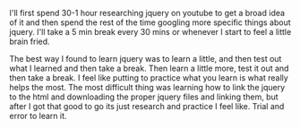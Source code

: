 I'll first spend 30-1 hour researching jquery on youtube to get a broad idea of it and then spend the rest of the time googling more specific things about jquery. I'll take a 5 min break every 30 mins or whenever I start to feel a little brain fried. 

The best way I found to learn jquery was to learn a little, and then test out what I learned and then take a break. Then learn a little more, test it out and then take a break. I feel like putting to practice what you learn is what really helps the most. The most difficult thing was learning how to link the jquery to the html and downloading the proper jquery files and linking them, but after I got that good to go its just research and practice I feel like. Trial and error to learn it. 